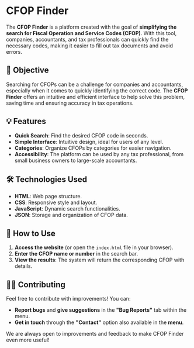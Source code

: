 # CFOP Finder

The **CFOP Finder** is a platform created with the goal of **simplifying the search for Fiscal Operation and Service Codes (CFOP)**. With this tool, companies, accountants, and tax professionals can quickly find the necessary codes, making it easier to fill out tax documents and avoid errors.

## 🚀 Objective

Searching for CFOPs can be a challenge for companies and accountants, especially when it comes to quickly identifying the correct code. The **CFOP Finder** offers an intuitive and efficient interface to help solve this problem, saving time and ensuring accuracy in tax operations.

## 💡 Features

- **Quick Search**: Find the desired CFOP code in seconds.
- **Simple Interface**: Intuitive design, ideal for users of any level.
- **Categories**: Organize CFOPs by categories for easier navigation.
- **Accessibility**: The platform can be used by any tax professional, from small business owners to large-scale accountants.

## 🛠 Technologies Used

- **HTML**: Web page structure.
- **CSS**: Responsive style and layout.
- **JavaScript**: Dynamic search functionalities.
- **JSON**: Storage and organization of CFOP data.

## 📄 How to Use

1. **Access the website** (or open the `index.html` file in your browser).
2. **Enter the CFOP name or number** in the search bar.
3. **View the results**: The system will return the corresponding CFOP with details.

## 🧑‍💻 Contributing

Feel free to contribute with improvements! You can:

- **Report bugs** and **give suggestions** in the **"Bug Reports"** tab within the menu.
- **Get in touch** through the **"Contact"** option also available in the **menu**.

We are always open to improvements and feedback to make CFOP Finder even more useful!
